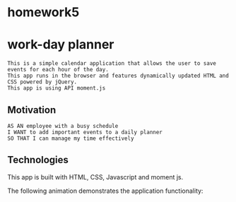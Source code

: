 # homework5


# work-day planner
    This is a simple calendar application that allows the user to save events for each hour of the day.
    This app runs in the browser and features dynamically updated HTML and CSS powered by jQuery.
    This app is using API moment.js

## Motivation
```
AS AN employee with a busy schedule
I WANT to add important events to a daily planner
SO THAT I can manage my time effectively
```

## Technologies 
This app is built with HTML, CSS, Javascript and moment js.


The following animation demonstrates the application functionality:


